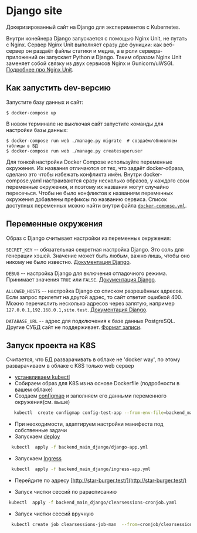 # Django site

Докеризированный сайт на Django для экспериментов с Kubernetes.

Внутри конейнера Django запускается с помощью Nginx Unit, не путать с Nginx. Сервер Nginx Unit выполняет сразу две функции: как веб-сервер он раздаёт файлы статики и медиа, а в роли сервера-приложений он запускает Python и Django. Таким образом Nginx Unit заменяет собой связку из двух сервисов Nginx и Gunicorn/uWSGI. [Подробнее про Nginx Unit](https://unit.nginx.org/).

## Как запустить dev-версию

Запустите базу данных и сайт:

```shell-session
$ docker-compose up
```

В новом терминале не выключая сайт запустите команды для настройки базы данных:

```shell-session
$ docker-compose run web ./manage.py migrate  # создаём/обновляем таблицы в БД
$ docker-compose run web ./manage.py createsuperuser
```

Для тонкой настройки Docker Compose используйте переменные окружения. Их названия отличаются от тех, что задаёт docker-образа, сделано это чтобы избежать конфликта имён. Внутри docker-compose.yaml настраиваются сразу несколько образов, у каждого свои переменные окружения, и поэтому их названия могут случайно пересечься. Чтобы не было конфликтов к названиям переменных окружения добавлены префиксы по названию сервиса. Список доступных переменных можно найти внутри файла [`docker-compose.yml`](./docker-compose.yml).

## Переменные окружения

Образ с Django считывает настройки из переменных окружения:

`SECRET_KEY` -- обязательная секретная настройка Django. Это соль для генерации хэшей. Значение может быть любым, важно лишь, чтобы оно никому не было известно. [Документация Django](https://docs.djangoproject.com/en/3.2/ref/settings/#secret-key).

`DEBUG` -- настройка Django для включения отладочного режима. Принимает значения `TRUE` или `FALSE`. [Документация Django](https://docs.djangoproject.com/en/3.2/ref/settings/#std:setting-DEBUG).

`ALLOWED_HOSTS` -- настройка Django со списком разрешённых адресов. Если запрос прилетит на другой адрес, то сайт ответит ошибкой 400. Можно перечислить несколько адресов через запятую, например `127.0.0.1,192.168.0.1,site.test`. [Документация Django](https://docs.djangoproject.com/en/3.2/ref/settings/#allowed-hosts).

`DATABASE_URL` -- адрес для подключения к базе данных PostgreSQL. Другие СУБД сайт не поддерживает. [Формат записи](https://github.com/jacobian/dj-database-url#url-schema).

## Запуск проекта на K8S
Считается, что БД разварачивать в облаке не 'docker way', по этому разварачиваем в облаке с K8S только web сервер
 - [устанвливаем kubectl](https://kubernetes.io/ru/docs/tasks/tools/install-kubectl/)
 - Собираем образ для K8S из на основе Dockerfile (подробности в вашем облаке)
 - Создаем [configmap](https://humanitec.com/blog/handling-environment-variables-with-kubernetes) и заполняем его данными переменного окружения(см. выше)
```bash
   kubectl  create configmap config-test-app --from-env-file=backend_main_django/env-configmap
```
 - При неоходимости, адаптируем настройки манифеста под собственные задачи
 - Запускаем [deploy](https://kubernetes.io/docs/concepts/workloads/controllers/deployment/)
 ```bash
   kubectl  apply -f backend_main_django/django-app.yml 
```
- Запускаем [Ingress](https://kubernetes.io/docs/concepts/services-networking/ingress/)
 ```bash
   kubectl  apply -f backend_main_django/ingress-app.yml 
```
 - Перейдите по адресу [http://star-burger.test/](http://star-burger.test/)

 - Запуск чистки сессий по рарасписанию
```bash
 kubectl  apply -f backend_main_django/clearsessions-cronjob.yaml
 ```
 - Запуск чистки сессий вручную
```bash
  kubectl create job clearsessions-job-man  --from=cronjob/clearsessions-job
 ```

